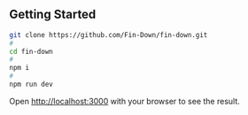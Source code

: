 ## Getting Started
```bash
git clone https://github.com/Fin-Down/fin-down.git
# 
cd fin-down
# 
npm i
# 
npm run dev
```

Open [http://localhost:3000](http://localhost:3000) with your browser to see the result.
